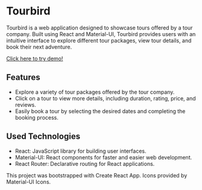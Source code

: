# Tourbird

Tourbird is a web application designed to showcase tours offered by a tour company. Built using React and Material-UI, Tourbird provides users with an intuitive interface to explore different tour packages, view tour details, and book their next adventure.

[Click here to try demo!](https://6660722086974f2311829521--serene-frangipane-b92b98.netlify.app/)

## Features

- Explore a variety of tour packages offered by the tour company.
- Click on a tour to view more details, including duration, rating, price, and reviews.
- Easily book a tour by selecting the desired dates and completing the booking process.

## Used Technologies

- React: JavaScript library for building user interfaces.
- Material-UI: React components for faster and easier web development.
- React Router: Declarative routing for React applications.

This project was bootstrapped with Create React App. Icons provided by Material-UI Icons.
